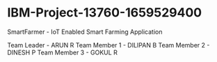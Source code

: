 # IBM-Project-13760-1659529400
SmartFarmer - IoT Enabled Smart Farming Application


Team Leader - ARUN R 
Team Member 1 - DILIPAN B
Team Member 2 - DINESH P
Team Member 3 - GOKUL R
